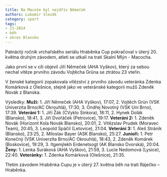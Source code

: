 ```yaml
---
title: Na Macoše byl nejdřív Němeček
authors: Lubomír Slezák
category: sport
tags: 
- 21-2014
- běh
- okres Blansko
---
```

Patnáctý ročník vrchařského seriálu Hraběnka Cup pokračoval v úterý 20. května druhým závodem, atleti se utkali na trati Skalní Mlýn - Macocha.

Jako první se v cíli objevil Jiří Němeček (AHA Vyškov), který za sebou nechal vítěze prvního závodu Vojtěcha Grüna se ztrátou 23 vteřin.

V ženské kategorii zopakovala vítězství z prvního závodu veteránka Zdenka Komárková z Olešnice, stejně jako ve veteránské kategorii mužů Zdeněk Novák z Blanska.

Výsledky: **Muži:** 1. Jiří Němeček (AHA Vyškov), 17:07, 2. Vojtěch Grün (VSK Univerzita Brno/AC Okrouhlá), 17:30, 3. Ondřej Novotný (VSK Uni Brno), 17:39. **Veteráni 1:** 1. Jiří Žák (CVyklo Sinkora), 18:11, 2. Hynek Dolák (Blansko), 18:41, 3. Jiří Dvořáček (Petrovice), 19:17. **Veteráni 2:** 1. Zdeněk Novák (Horizont Kola Novák Blansko), 20:01, 2. Vítězslav Prudek (Moravec Team), 20:45, 3. Leopold Spáčil (Letovice), 21:04. **Veteráni 3:** 1. Aleš Stráník (Blansko), 23:25, 2. Miloslav Bayer (ASK Blansko), 25:27. **Junioři:** 1. Petr Konečný (VSK Univerzita Brno/AC Okrouhlá), 18:43, 2. Zdeněk Komárek (Boskovice), 19:29, 3. Itgemjlekh Erdenetsogt (AK Blansko Dvorská), 20:04. **Ženy:** 1. Lenka Suráková (AHA Vyškov), 21:59, 3. Lucie Nedomová (Lysice), 22:40. **Veteránky:** 1. Zdenka Komárková (Olešnice), 21:35.

Třetím závodem Hraběnka Cupu je v úterý 27. května běh na trati Ráječko – Hraběnka.



